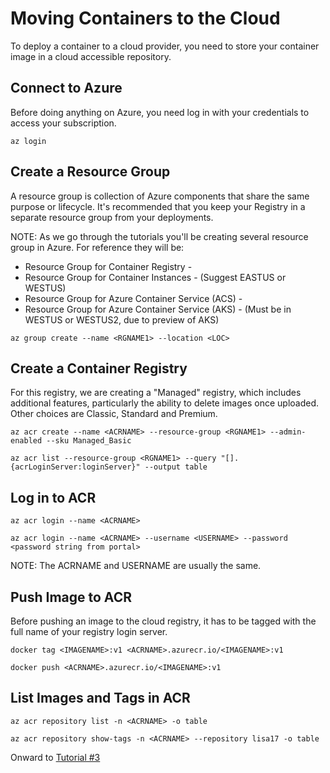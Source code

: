 # Moving Containers to the Cloud
To deploy a container to a cloud provider, you need to store your container image in a cloud accessible repository. 

## Connect to Azure
Before doing anything on Azure, you need log in with your credentials to access your subscription. 
```
az login
```
## Create a Resource Group
A resource group is collection of Azure components that share the same purpose or lifecycle.  It's recommended that you keep your Registry in a separate resource group from your deployments. 

NOTE: As we go through the tutorials you'll be creating several resource group in Azure. For reference they will be:

* Resource Group for Container Registry -  <RGNAME1>
* Resource Group for Container Instances - <RGNAME2> (Suggest EASTUS or WESTUS)
* Resource Group for Azure Container Service (ACS) - <RGNAME3>
* Resource Group for Azure Container Service (AKS) - <RGNAME4> (Must be in WESTUS or WESTUS2, due to preview of AKS)

```
az group create --name <RGNAME1> --location <LOC>
```
## Create a Container Registry

For this registry, we are creating a "Managed" registry, which includes additional features, particularly the ability to delete images once uploaded.  Other choices are Classic, Standard and Premium.

```
az acr create --name <ACRNAME> --resource-group <RGNAME1> --admin-enabled --sku Managed_Basic

az acr list --resource-group <RGNAME1> --query "[].{acrLoginServer:loginServer}" --output table
```
## Log in to ACR

```
az acr login --name <ACRNAME> 

az acr login --name <ACRNAME> --username <USERNAME> --password <password string from portal>
```
NOTE: The ACRNAME and USERNAME are usually the same.

## Push Image to ACR
Before pushing an image to the cloud registry, it has to be tagged with the full name of your registry login server.
```
docker tag <IMAGENAME>:v1 <ACRNAME>.azurecr.io/<IMAGENAME>:v1

docker push <ACRNAME>.azurecr.io/<IMAGENAME>:v1
```
## List Images and Tags in ACR
```
az acr repository list -n <ACRNAME> -o table

az acr repository show-tags -n <ACRNAME> --repository lisa17 -o table
```

Onward to [Tutorial #3](/Tutorials/Tutorial3_ACI.md)

